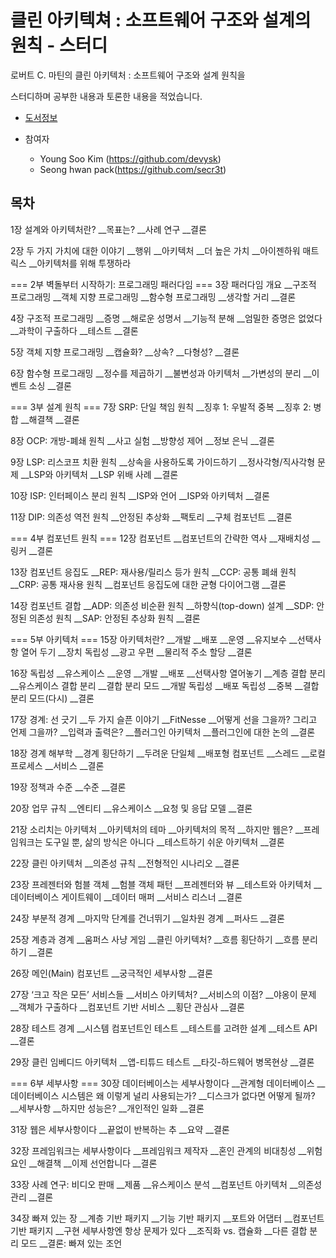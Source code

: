 # 클린 아키텍쳐 : 소프트웨어 구조와 설계의 원칙 - 스터디

로버트 C. 마틴의 클린 아키텍처 : 소프트웨어 구조와 설계 원칙을

스터디하며 공부한 내용과 토론한 내용을 적었습니다.

* [도서정보](http://www.kyobobook.co.kr/product/detailViewKor.laf?ejkGb=KOR&mallGb=KOR&barcode=9788966262472&orderClick=LAG&Kc=)

* 참여자 
  * Young Soo Kim (https://github.com/devysk)
  * Seong hwan pack(https://github.com/secr3t)



## 목차

1장 설계와 아키텍처란?
__목표는?
__사례 연구
__결론

2장 두 가지 가치에 대한 이야기
__행위
__아키텍처
__더 높은 가치
__아이젠하워 매트릭스
__아키텍처를 위해 투쟁하라

=== 2부 벽돌부터 시작하기: 프로그래밍 패러다임 ===
3장 패러다임 개요
__구조적 프로그래밍
__객체 지향 프로그래밍
__함수형 프로그래밍
__생각할 거리
__결론

4장 구조적 프로그래밍
__증명
__해로운 성명서
__기능적 분해
__엄밀한 증명은 없었다
__과학이 구출하다
__테스트
__결론

5장 객체 지향 프로그래밍
__캡슐화?
__상속?
__다형성?
__결론

6장 함수형 프로그래밍
__정수를 제곱하기
__불변성과 아키텍처
__가변성의 분리
__이벤트 소싱
__결론

=== 3부 설계 원칙 ===
7장 SRP: 단일 책임 원칙
__징후 1: 우발적 중복
__징후 2: 병합
__해결책
__결론

8장 OCP: 개방-폐쇄 원칙
__사고 실험
__방향성 제어
__정보 은닉
__결론

9장 LSP: 리스코프 치환 원칙
__상속을 사용하도록 가이드하기
__정사각형/직사각형 문제
__LSP와 아키텍처
__LSP 위배 사례
__결론

10장 ISP: 인터페이스 분리 원칙
__ISP와 언어
__ISP와 아키텍처
__결론

11장 DIP: 의존성 역전 원칙
__안정된 추상화
__팩토리
__구체 컴포넌트
__결론

=== 4부 컴포넌트 원칙 ===
12장 컴포넌트
__컴포넌트의 간략한 역사
__재배치성
__링커
__결론

13장 컴포넌트 응집도
__REP: 재사용/릴리스 등가 원칙
__CCP: 공통 폐쇄 원칙
__CRP: 공통 재사용 원칙
__컴포넌트 응집도에 대한 균형 다이어그램
__결론

14장 컴포넌트 결합
__ADP: 의존성 비순환 원칙
__하향식(top-down) 설계
__SDP: 안정된 의존성 원칙
__SAP: 안정된 추상화 원칙
__결론

=== 5부 아키텍처 ===
15장 아키텍처란?
__개발
__배포
__운영
__유지보수
__선택사항 열어 두기
__장치 독립성
__광고 우편
__물리적 주소 할당
__결론

16장 독립성
__유스케이스
__운영
__개발
__배포
__선택사항 열어놓기
__계층 결합 분리
__유스케이스 결합 분리
__결합 분리 모드
__개발 독립성
__배포 독립성
__중복
__결합 분리 모드(다시)
__결론

17장 경계: 선 긋기
__두 가지 슬픈 이야기
__FitNesse
__어떻게 선을 그을까? 그리고 언제 그을까?
__입력과 출력은?
__플러그인 아키텍처
__플러그인에 대한 논의
__결론

18장 경계 해부학
__경계 횡단하기
__두려운 단일체
__배포형 컴포넌트
__스레드
__로컬 프로세스
__서비스
__결론

19장 정책과 수준
__수준
__결론

20장 업무 규칙
__엔티티
__유스케이스
__요청 및 응답 모델
__결론

21장 소리치는 아키텍처
__아키텍처의 테마
__아키텍처의 목적
__하지만 웹은?
__프레임워크는 도구일 뿐, 삶의 방식은 아니다
__테스트하기 쉬운 아키텍처
__결론

22장 클린 아키텍처
__의존성 규칙
__전형적인 시나리오
__결론

23장 프레젠터와 험블 객체
__험블 객체 패턴
__프레젠터와 뷰
__테스트와 아키텍처
__데이터베이스 게이트웨이
__데이터 매퍼
__서비스 리스너
__결론

24장 부분적 경계
__마지막 단계를 건너뛰기
__일차원 경계
__퍼사드
__결론

25장 계층과 경계
__움퍼스 사냥 게임
__클린 아키텍처?
__흐름 횡단하기
__흐름 분리하기
__결론

26장 메인(Main) 컴포넌트
__궁극적인 세부사항
__결론

27장 ‘크고 작은 모든’ 서비스들
__서비스 아키텍처?
__서비스의 이점?
__야옹이 문제
__객체가 구출하다
__컴포넌트 기반 서비스
__횡단 관심사
__결론

28장 테스트 경계
__시스템 컴포넌트인 테스트
__테스트를 고려한 설계
__테스트 API
__결론

29장 클린 임베디드 아키텍처
__앱-티튜드 테스트
__타깃-하드웨어 병목현상
__결론

=== 6부 세부사항 ===
30장 데이터베이스는 세부사항이다
__관계형 데이터베이스
__데이터베이스 시스템은 왜 이렇게 널리 사용되는가?
__디스크가 없다면 어떻게 될까?
__세부사항
__하지만 성능은?
__개인적인 일화
__결론

31장 웹은 세부사항이다
__끝없이 반복하는 추
__요약
__결론

32장 프레임워크는 세부사항이다
__프레임워크 제작자
__혼인 관계의 비대칭성
__위험 요인
__해결책
__이제 선언합니다
__결론

33장 사례 연구: 비디오 판매
__제품
__유스케이스 분석
__컴포넌트 아키텍처
__의존성 관리
__결론

34장 빠져 있는 장
__계층 기반 패키지
__기능 기반 패키지
__포트와 어댑터
__컴포넌트 기반 패키지
__구현 세부사항엔 항상 문제가 있다
__조직화 vs. 캡슐화
__다른 결합 분리 모드
__결론: 빠져 있는 조언